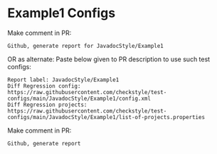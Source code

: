 # Example1 Configs
Make comment in PR:
```
Github, generate report for JavadocStyle/Example1
```
OR as alternate:
Paste below given to PR description to use such test configs:
```
Report label: JavadocStyle/Example1
Diff Regression config: https://raw.githubusercontent.com/checkstyle/test-configs/main/JavadocStyle/Example1/config.xml
Diff Regression projects: https://raw.githubusercontent.com/checkstyle/test-configs/main/JavadocStyle/Example1/list-of-projects.properties
```
Make comment in PR:
```
Github, generate report
```
